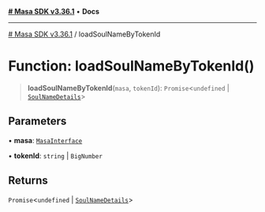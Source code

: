 [**# Masa SDK v3.36.1**](../README.md) • **Docs**

***

[# Masa SDK v3.36.1](../globals.md) / loadSoulNameByTokenId

# Function: loadSoulNameByTokenId()

> **loadSoulNameByTokenId**(`masa`, `tokenId`): `Promise`\<`undefined` \| [`SoulNameDetails`](../interfaces/SoulNameDetails.md)\>

## Parameters

• **masa**: [`MasaInterface`](../interfaces/MasaInterface.md)

• **tokenId**: `string` \| `BigNumber`

## Returns

`Promise`\<`undefined` \| [`SoulNameDetails`](../interfaces/SoulNameDetails.md)\>
